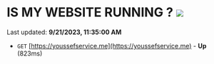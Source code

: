 # IS MY WEBSITE RUNNING ? [![](https://img.shields.io/static/v1?label=Sponsor&message=%E2%9D%A4&logo=GitHub&color=%23fe8e86)](https://github.com/sponsors/<username>)

Last updated: **9/21/2023, 11:35:00 AM**

- `GET` [https://youssefservice.me](https://youssefservice.me) - **Up** (823ms)
